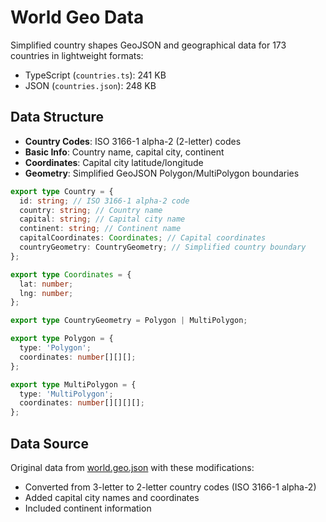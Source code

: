 # World Geo Data

Simplified country shapes GeoJSON and geographical data for 173 countries in lightweight formats:
- TypeScript (`countries.ts`): 241 KB
- JSON (`countries.json`): 248 KB

## Data Structure

- **Country Codes**: ISO 3166-1 alpha-2 (2-letter) codes
- **Basic Info**: Country name, capital city, continent
- **Coordinates**: Capital city latitude/longitude
- **Geometry**: Simplified GeoJSON Polygon/MultiPolygon boundaries

```typescript
export type Country = {
  id: string; // ISO 3166-1 alpha-2 code
  country: string; // Country name
  capital: string; // Capital city name
  continent: string; // Continent name
  capitalCoordinates: Coordinates; // Capital coordinates
  countryGeometry: CountryGeometry; // Simplified country boundary
};

export type Coordinates = {
  lat: number;
  lng: number;
};

export type CountryGeometry = Polygon | MultiPolygon;

export type Polygon = {
  type: 'Polygon';
  coordinates: number[][][];
};

export type MultiPolygon = {
  type: 'MultiPolygon';
  coordinates: number[][][][];
};
```

## Data Source

Original data from [world.geo.json](https://github.com/johan/world.geo.json) with these modifications:

   - Converted from 3-letter to 2-letter country codes (ISO 3166-1 alpha-2)
   - Added capital city names and coordinates
   - Included continent information
